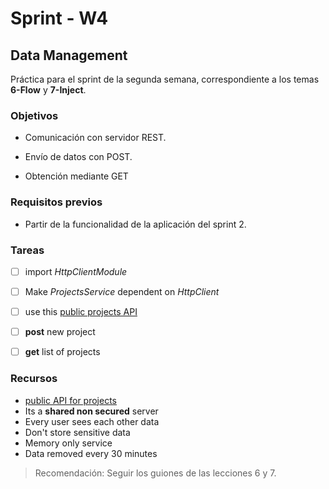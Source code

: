 # Sprint - W4

## Data Management

Práctica para el sprint de la segunda semana, correspondiente a los temas **6-Flow** y **7-Inject**.

### Objetivos

- Comunicación con servidor REST.

- Envío de datos con POST.

- Obtención mediante GET

### Requisitos previos

- Partir de la funcionalidad de la aplicación del sprint 2.


### Tareas

- [ ] import _HttpClientModule_
- [ ] Make *ProjectsService* dependent on _HttpClient_
- [ ] use this [public projects API]('https://api-base.herokuapp.com/api/pub/projects')
- [ ] **post** new project
- [ ] **get** list of projects


### Recursos

- [public API for projects]('https://api-base.herokuapp.com/api/pub/projects')
- Its a **shared non secured** server
- Every user sees each other data
- Don't store sensitive data
- Memory only service
- Data removed every 30 minutes

> Recomendación: Seguir los guiones de las lecciones 6 y 7.